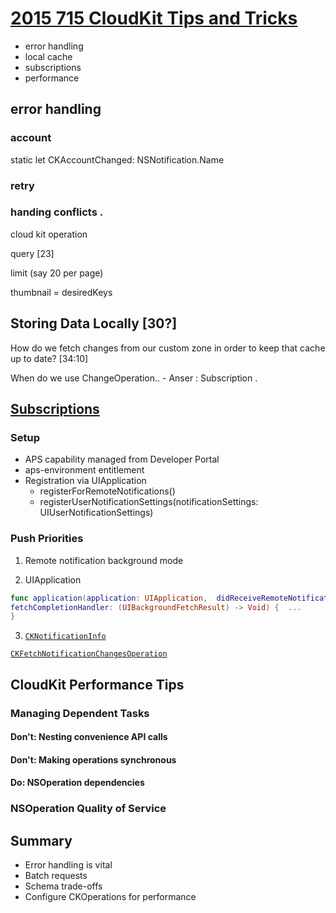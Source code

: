 
# [2015 715 CloudKit Tips and Tricks](https://developer.apple.com/videos/play/wwdc2015/715/)

* error handling
* local cache
* subscriptions
* performance


## error handling

### account


static let CKAccountChanged: NSNotification.Name



### retry


### handing conflicts .



cloud kit operation


query [23]

limit (say 20 per page)

thumbnail = desiredKeys


## Storing Data Locally [30?]

How do we fetch changes from our custom zone in order to keep that cache up to date? [34:10]

When do we use ChangeOperation..  - Anser : Subscription .


## [Subscriptions](https://developer.apple.com/videos/play/wwdc2015/715/?time=2084)

### Setup

* APS capability managed from Developer Portal
* aps-environment entitlement
* Registration via UIApplication   
  * registerForRemoteNotifications()
  * registerUserNotificationSettings(notificationSettings:   UIUserNotificationSettings)


### Push Priorities

1. Remote notification background mode

2. UIApplication

```swift
func application(application: UIApplication,  didReceiveRemoteNotification: [NSObject : AnyObject],
fetchCompletionHandler: (UIBackgroundFetchResult) -> Void) {  ...
}
```

3. [`CKNotificationInfo`](https://developer.apple.com/reference/cloudkit/cknotificationinfo)


[`CKFetchNotificationChangesOperation`](https://developer.apple.com/reference/cloudkit/ckfetchnotificationchangesoperation)

## CloudKit Performance Tips


### Managing Dependent Tasks

#### Don't: Nesting convenience API calls

#### Don't: Making operations synchronous

#### Do: NSOperation dependencies

### NSOperation Quality of Service



## Summary

* Error handling is vital
* Batch requests
* Schema trade-offs
* Configure CKOperations for performance
